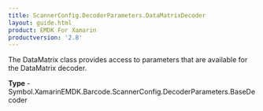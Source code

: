 ```yaml
---
title: ScannerConfig.DecoderParameters.DataMatrixDecoder
layout: guide.html 
product: EMDK For Xamarin 
productversion: '2.8' 
---
```

The DataMatrix class provides access to parameters that are available for the DataMatrix decoder.

**Type** - Symbol.XamarinEMDK.Barcode.ScannerConfig.DecoderParameters.BaseDecoder



